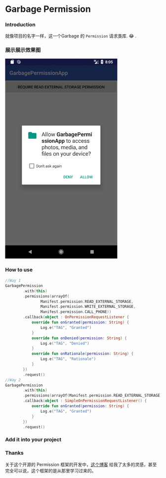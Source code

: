 # Garbage Permission
### Introduction

​就像项目的名字一样，这一个Garbage 的 `Permission` 请求类库. :joy: . 

### 展示展示效果图

 ![2018-10-11_20-05-33](img/2018-10-11_20-05-33.png)



### How to use

```kotlin
//Way 1
GarbagePermission
        .with(this)
        .permissions(arrayOf(
                Manifest.permission.READ_EXTERNAL_STORAGE,
                Manifest.permission.WRITE_EXTERNAL_STORAGE,
                Manifest.permission.CALL_PHONE))
        .callback(object : OnPermissionRequestListener {
            override fun onGranted(permission: String) {
                Log.e("TAG", "Granted")
            }
            override fun onDenied(permission: String) {
                Log.e("TAG", "Denied")
            }
            override fun onRationale(permission: String) {
                Log.e("TAG", "Rationale")
            }
        })
        .request()
//Way 2
GarbagePermission
        .with(this)
        .permissions(arrayOf(Manifest.permission.READ_EXTERNAL_STORAGE))
        .callback(object : SimpleOnPermissionRequestListener() {
            override fun onGranted(permission: String) {
                Log.e("TAG", "Granted")
            }
        })
        .request()
```



### Add it into your project



### Thanks

关于这个开源的 Permission 框架的开发中，[这个博客](https://www.jianshu.com/p/2324a2bdb3d4) 给我了太多的灵感，甚至完全可以说，这个框架的是从那里学习过来的。